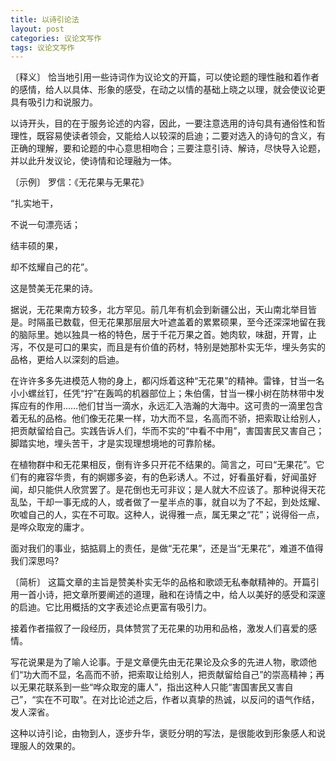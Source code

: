 ```yaml
---
title: 以诗引论法
layout: post
categories: 议论文写作
tags: 议论文写作
---
```


〔释义〕 恰当地引用一些诗词作为议论文的开篇，可以使论题的理性融和着作者的感情，给人以具体、形象的感受，在动之以情的基础上晓之以理，就会使议论更具有吸引力和说服力。

以诗开头，目的在于服务论述的内容，因此，一要注意选用的诗句具有通俗性和哲理性，既容易使读者领会，又能给人以较深的启迪；二要对选入的诗句的含义，有正确的理解，要和论题的中心意思相吻合；三要注意引诗、解诗，尽快导入论题，并以此升发议论，使诗情和论理融为一体。

〔示例〕 罗信：《无花果与无果花》

“扎实地干，

不说一句漂亮话；

结丰硕的果，

却不炫耀自己的花”。

这是赞美无花果的诗。

据说，无花果南方较多，北方罕见。前几年有机会到新疆公出，天山南北举目皆是。时隔虽已数载，但无花果那层层大叶遮盖着的累累硕果，至今还深深地留在我的脑际里。她以独具一格的特色，居于千花万果之首。她肉软，味甜，开胃，止泻，不仅是可口的果实，而且是有价值的药材，特别是她那朴实无华，埋头务实的品格，更给人以深刻的启迪。

在许许多多先进模范人物的身上，都闪烁着这种“无花果”的精神。雷锋，甘当一名小小螺丝钉，任凭“拧”在轰鸣的机器部位上；朱伯儒，甘当一棵小树在防林带中发挥应有的作用……他们甘当一滴水，永远汇入浩瀚的大海中。这可贵的一滴里包含着无私的品格。他们像无花果一样，功大而不显，名高而不骄，把索取让给别人，把贡献留给自己。实践告诉人们，华而不实的“中看不中用”，害国害民又害自己；脚踏实地，埋头苦干，才是实现理想境地的可靠阶梯。

在植物群中和无花果相反，倒有许多只开花不结果的。简言之，可曰“无果花”。它们有的雍容华贵，有的婀娜多姿，有的色彩诱人。不过，好看虽好看，好闻虽好闻，却只能供人欣赏罢了。是花倒也无可非议；是人就大不应该了。那种说得天花乱坠，干却一事无成的人，或者做了一星半点的事，就自以为了不起，到处炫耀、吹嘘自己的人，实在不可取。这种人，说得雅一点，属无果之“花”；说得俗一点，是哗众取宠的庸才。

面对我们的事业，掂掂肩上的责任，是做“无花果”，还是当“无果花”，难道不值得我们深思吗?

〔简析〕 这篇文章的主旨是赞美朴实无华的品格和歌颂无私奉献精神的。开篇引用一首小诗，把文章所要阐述的道理，融和在诗情之中，给人以美好的感受和深邃的启迪。它比用概括的文字表述论点更富有吸引力。

接着作者描叙了一段经历，具体赞赏了无花果的功用和品格，激发人们喜爱的感情。

写花说果是为了喻人论事。于是文章便先由无花果论及众多的先进人物，歌颂他们“功大而不显，名高而不骄，把索取让给别人，把贡献留给自己”的崇高精神；再以无果花联系到一些“哗众取宠的庸人”，指出这种人只能“害国害民又害自己”，“实在不可取”。在对比论述之后，作者以真挚的热诚，以反问的语气作结，发人深省。

这种以诗引论，由物到人，逐步升华，褒贬分明的写法，是很能收到形象感人和说理服人的效果的。 